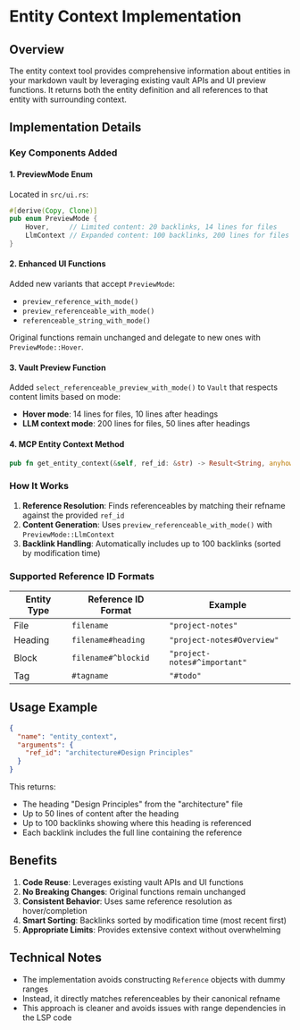 # Entity Context Implementation

## Overview

The entity context tool provides comprehensive information about entities in your markdown vault by leveraging existing vault APIs and UI preview functions. It returns both the entity definition and all references to that entity with surrounding context.

## Implementation Details

### Key Components Added

#### 1. PreviewMode Enum
Located in `src/ui.rs`:
```rust
#[derive(Copy, Clone)]
pub enum PreviewMode {
    Hover,     // Limited content: 20 backlinks, 14 lines for files
    LlmContext // Expanded content: 100 backlinks, 200 lines for files
}
```

#### 2. Enhanced UI Functions
Added new variants that accept `PreviewMode`:
- `preview_reference_with_mode()`
- `preview_referenceable_with_mode()`
- `referenceable_string_with_mode()`

Original functions remain unchanged and delegate to new ones with `PreviewMode::Hover`.

#### 3. Vault Preview Function
Added `select_referenceable_preview_with_mode()` to `Vault` that respects content limits based on mode:
- **Hover mode**: 14 lines for files, 10 lines after headings
- **LLM context mode**: 200 lines for files, 50 lines after headings

#### 4. MCP Entity Context Method
```rust
pub fn get_entity_context(&self, ref_id: &str) -> Result<String, anyhow::Error>
```

### How It Works

1. **Reference Resolution**: Finds referenceables by matching their refname against the provided `ref_id`
2. **Content Generation**: Uses `preview_referenceable_with_mode()` with `PreviewMode::LlmContext`
3. **Backlink Handling**: Automatically includes up to 100 backlinks (sorted by modification time)

### Supported Reference ID Formats

| Entity Type | Reference ID Format | Example |
|-------------|-------------------|---------|
| File | `filename` | `"project-notes"` |
| Heading | `filename#heading` | `"project-notes#Overview"` |
| Block | `filename#^blockid` | `"project-notes#^important"` |
| Tag | `#tagname` | `"#todo"` |

## Usage Example

```json
{
  "name": "entity_context",
  "arguments": {
    "ref_id": "architecture#Design Principles"
  }
}
```

This returns:
- The heading "Design Principles" from the "architecture" file
- Up to 50 lines of content after the heading
- Up to 100 backlinks showing where this heading is referenced
- Each backlink includes the full line containing the reference

## Benefits

1. **Code Reuse**: Leverages existing vault APIs and UI functions
2. **No Breaking Changes**: Original functions remain unchanged
3. **Consistent Behavior**: Uses same reference resolution as hover/completion
4. **Smart Sorting**: Backlinks sorted by modification time (most recent first)
5. **Appropriate Limits**: Provides extensive context without overwhelming

## Technical Notes

- The implementation avoids constructing `Reference` objects with dummy ranges
- Instead, it directly matches referenceables by their canonical refname
- This approach is cleaner and avoids issues with range dependencies in the LSP code